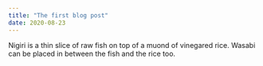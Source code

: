 ```yaml
---
title: "The first blog post"
date: 2020-08-23
---
```

Nigiri is a thin slice of raw fish on top of a muond of vinegared rice. Wasabi can be placed in between the fish and the rice too.
